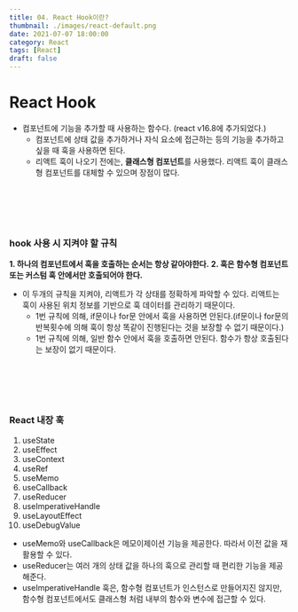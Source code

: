 ```yaml
---
title: 04. React Hook이란?
thumbnail: ./images/react-default.png
date: 2021-07-07 18:00:00
category: React
tags: [React]
draft: false
---
```



# React Hook

- 컴포넌트에 기능을 추가할 때 사용하는 함수다. (react v16.8에 추가되었다.)
  - 컴포넌트에 상태 값을 추가하거나 자식 요소에 접근하는 등의 기능을 추가하고 싶을 때 훅을 사용하면 된다.
  - 리액트 훅이 나오기 전에는, **클래스형 컴포넌트**를 사용했다. 리액트 훅이 클래스형 컴포넌트를 대체할 수 있으며 장점이 많다.

<br>
<br>
<br>
<br>

### hook 사용 시 지켜야 할 규칙

**1. 하나의 컴포넌트에서 훅을 호출하는 순서는 항상 같아야한다.**
**2. 훅은 함수형 컴포넌트 또는 커스텀 훅 안에서만 호출되어야 한다.**

- 이 두개의 규칙을 지켜야, 리액트가 각 상태를 정확하게 파악할 수 있다. 리액트는 훅이 사용된 위치 정보를 기반으로 훅 데이터를 관리하기 때문이다.
  - 1번 규칙에 의해, if문이나 for문 안에서 훅을 사용하면 안된다.(if문이나 for문의 반복횟수에 의해 훅이 항상 똑같이 진행된다는 것을 보장할 수 없기 때문이다.)
  - 1번 규칙에 의해, 일반 함수 안에서 훅을 호출하면 안된다. 함수가 항상 호출된다는 보장이 없기 때문이다.

<br>
<br>
<br>
<br>

### React 내장 훅

1. useState
2. useEffect
3. useContext
4. useRef
5. useMemo
6. useCallback
7. useReducer
8. useImperativeHandle
9. useLayoutEffect
10. useDebugValue

- useMemo와 useCallback은 메모이제이션 기능을 제공한다. 따라서 이전 값을 재활용할 수 있다.
- useReducer는 여러 개의 상태 값을 하나의 훅으로 관리할 때 편리한 기능을 제공해준다.
- useImperativeHandle 훅은, 함수형 컴포넌트가 인스턴스로 만들어지진 않지만,함수형 컴포넌트에서도 클래스형 처럼 내부의 함수와 변수에 접근할 수 있다.
